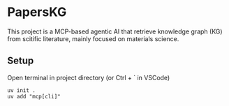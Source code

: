 # PapersKG

This project is a MCP-based agentic AI that retrieve knowledge graph (KG) from scitific literature, mainly focused on materials science.

## Setup

Open terminal in project directory (or Ctrl + ` in VSCode)
```
uv init .
uv add "mcp[cli]"
```